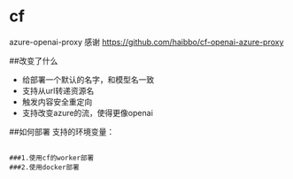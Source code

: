 # cf
azure-openai-proxy
感谢 https://github.com/haibbo/cf-openai-azure-proxy

##改变了什么
- 给部署一个默认的名字，和模型名一致
- 支持从url转递资源名
- 触发内容安全重定向
- 支持改变azure的流，使得更像openai

##如何部署
支持的环境变量：
```

###1.使用cf的worker部署
###2.使用docker部署
